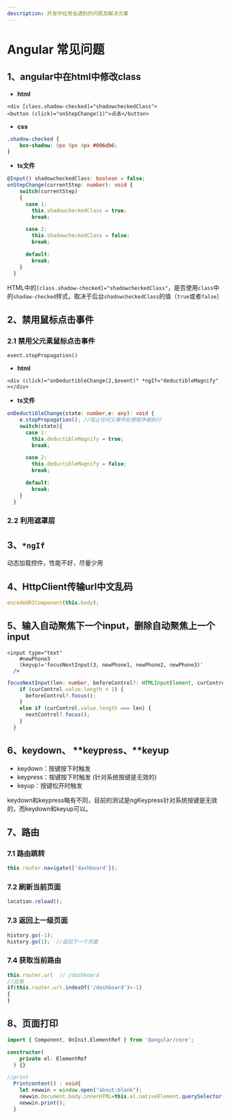 ```yaml
---
description: 开发中经常会遇到的问题及解决方案
---
```


# Angular 常见问题

## 1、angular中在html中修改class

* **html**

```markup
<div [class.shadow-checked]="shadowcheckedClass">
<button (click)="onStepChange(1)">点击</button>
```

* **css**

```css
.shadow-checked {
    box-shadow: 9px 9px 4px #006db6;
}
```

* **ts文件**

```typescript
@Input() shadowcheckedClass: boolean = false;
onStepChange(currentStep: number): void {
    switch(currentStep)
    {
      case 1:
        this.shadowcheckedClass = true;
        break;

      case 2:
        this.shadowcheckedClass = false;
        break;

      default:
        break;
    }
  }
```

HTML中的`[class.shadow-checked]="shadowcheckedClass"`，是否使用`class`中的`shadow-checked`样式，取决于后台`shadowcheckedClass`的值（`true`或者`false`）

## 2、禁用鼠标点击事件

### 2.1 禁用父元素鼠标点击事件

`event.stopPropagation()`

* **html**

```markup
<div (click)="onDeductibleChange(2,$event)" *ngIf="deductibleMagnify" ></div>
```

* **ts文件**

```typescript
onDeductibleChange(state: number,e: any): void {
    e.stopPropagation(); //阻止任何父事件处理程序被执行
    switch(state){
      case 1:
        this.deductibleMagnify = true;
        break;

      case 2:
        this.deductibleMagnify = false;
        break;

      default:
        break;
    }
  }
```

### 2.2 利用遮罩层

## 3、`*ngIf`

动态加载控件，性能不好，尽量少用

## 4、HttpClient传输url中文乱码

```typescript
encodeURIComponent(this.body);
```

## 5、输入自动聚焦下一个input，删除自动聚焦上一个input

```markup
<input type="text"
    #newPhone3
    (keyup)='focusNextInput(3, newPhone1, newPhone2, newPhone3)'
  />
```

```typescript
focusNextInput(len: number, beforeControl?: HTMLInputElement, curControl?: HTMLInputElement, nextControl?: HTMLInputElement): void {
    if (curControl.value.length < 1) {
      beforeControl?.focus();
    }
    else if (curControl.value.length === len) {
      nextControl?.focus();
    }
  }
```

## 6、keydown、 **keypress、**keyup

* keydown：按键按下时触发&#x20;
* keypress：按键按下时触发 (针对系统按键是无效的)
* keyup：按键松开时触发&#x20;

keydown和keypress略有不同，目前的测试是ngKeypress针对系统按键是无效的，而keydown和keyup可以。

## 7、路由

### 7.1 路由跳转

```typescript
this.router.navigate(['dashboard']);
```

### 7.2 刷新当前页面

```typescript
location.reload();
```

### 7.3 返回上一级页面

```typescript
history.go(-1);
history.go(1);  //返回下一个页面
```

### 7.4 获取当前路由

```typescript
this.router.url  // /dashboard
//应用
if(this.router.url.indexOf('/dashboard')>-1)
{ 
}
```

## 8、页面打印

```typescript
import { Component, OnInit,ElementRef } from '@angular/core';

constructor(
    private el: ElementRef
  ) {}

//print
  Printcontent() : void{
    let newwin = window.open("about:blank");
    newwin.document.body.innerHTML=this.el.nativeElement.querySelector('#hoa-id-card-print').innerHTML;
    newwin.print();
  }
```
